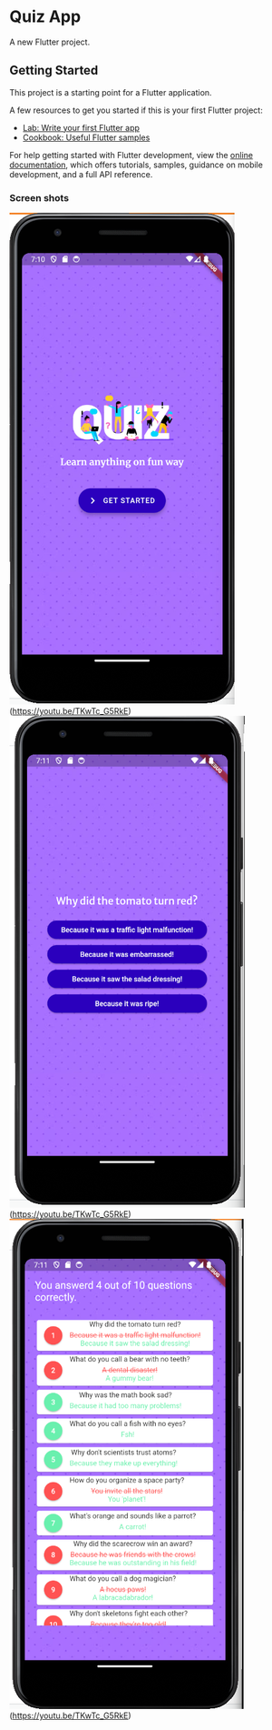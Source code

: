 # Quiz App

A new Flutter project.

## Getting Started

This project is a starting point for a Flutter application.

A few resources to get you started if this is your first Flutter project:

- [Lab: Write your first Flutter app](https://docs.flutter.dev/get-started/codelab)
- [Cookbook: Useful Flutter samples](https://docs.flutter.dev/cookbook)

For help getting started with Flutter development, view the
[online documentation](https://docs.flutter.dev/), which offers tutorials,
samples, guidance on mobile development, and a full API reference.

### Screen shots

![alt text](./assets/images/home-page.png)(https://youtu.be/TKwTc_G5RkE)
![alt text](./assets/images/question-page.png)(https://youtu.be/TKwTc_G5RkE)
![alt text](./assets/images/result-page.png)(https://youtu.be/TKwTc_G5RkE)
